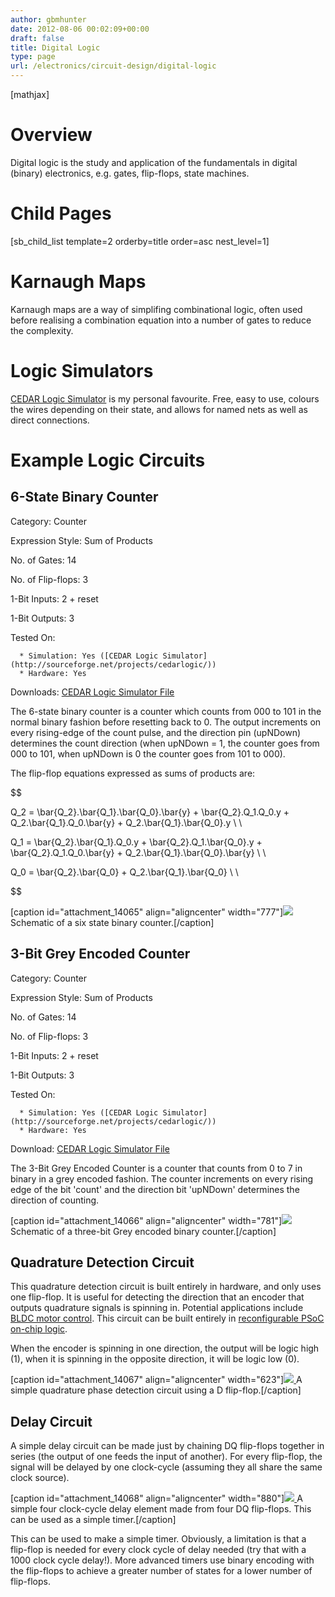 ```yaml
---
author: gbmhunter
date: 2012-08-06 00:02:09+00:00
draft: false
title: Digital Logic
type: page
url: /electronics/circuit-design/digital-logic
---
```


[mathjax]




# Overview




Digital logic is the study and application of the fundamentals in digital (binary) electronics, e.g. gates, flip-flops, state machines.




# Child Pages




[sb_child_list template=2 orderby=title order=asc nest_level=1]




# Karnaugh Maps




Karnaugh maps are a way of simplifing combinational logic, often used before realising a combination equation into a number of gates to reduce the complexity.




# Logic Simulators




[CEDAR Logic Simulator](http://sourceforge.net/projects/cedarlogic/) is my personal favourite. Free, easy to use, colours the wires depending on their state, and allows for named nets as well as direct connections.




# Example Logic Circuits




## 6-State Binary Counter




Category: Counter  

 Expression Style: Sum of Products  

 No. of Gates: 14  

 No. of Flip-flops:  3  

 1-Bit Inputs: 2 + reset  

 1-Bit Outputs: 3  

 Tested On:





	  * Simulation: Yes ([CEDAR Logic Simulator](http://sourceforge.net/projects/cedarlogic/))
	  * Hardware: Yes



Downloads: [CEDAR Logic Simulator File](https://docs.google.com/open?id=0B9GgsT_bUc27SW5sTGZDSlhWQkU)







The 6-state binary counter is a counter which counts from 000 to 101 in the normal binary fashion before resetting back to 0. The output increments on every rising-edge of the count pulse, and the direction pin (upNDown) determines the count direction (when upNDown = 1, the counter goes from 000 to 101, when upNDown is 0 the counter goes from 101 to 000).




The flip-flop equations expressed as sums of products are:




$$  

Q_2 = \bar{Q_2}.\bar{Q_1}.\bar{Q_0}.\bar{y} + \bar{Q_2}.Q_1.Q_0.y + Q_2.\bar{Q_1}.Q_0.\bar{y} + Q_2.\bar{Q_1}.\bar{Q_0}.y \\ \\  

 Q_1 = \bar{Q_2}.\bar{Q_1}.Q_0.y + \bar{Q_2}.Q_1.\bar{Q_0}.y + \bar{Q_2}.Q_1.Q_0.\bar{y} + Q_2.\bar{Q_1}.\bar{Q_0}.\bar{y} \\ \\  

 Q_0 = \bar{Q_2}.\bar{Q_0} + Q_2.\bar{Q_1}.\bar{Q_0} \\ \\  

$$





[caption id="attachment_14065" align="aligncenter" width="777"][![](http://blog.mbedded.ninja/wp-content/uploads/2012/08/digital-logic-counter-six-state-binary.png)
](http://blog.mbedded.ninja/wp-content/uploads/2012/08/digital-logic-counter-six-state-binary.png) Schematic of a six state binary counter.[/caption]


## 3-Bit Grey Encoded Counter




Category: Counter  

 Expression Style: Sum of Products  

 No. of Gates: 14  

 No. of Flip-flops: 3  

 1-Bit Inputs: 2 + reset  

 1-Bit Outputs: 3  

 Tested On:





	  * Simulation: Yes ([CEDAR Logic Simulator](http://sourceforge.net/projects/cedarlogic/))
	  * Hardware: Yes



Download: [CEDAR Logic Simulator File](https://docs.google.com/open?id=0B9GgsT_bUc27REVITzhmQk9DMk0)




The 3-Bit Grey Encoded Counter is a counter that counts from 0 to 7 in binary in a grey encoded fashion. The counter increments on every rising edge of the bit 'count' and the direction bit 'upNDown' determines the direction of counting.


[caption id="attachment_14066" align="aligncenter" width="781"][![](http://blog.mbedded.ninja/wp-content/uploads/2012/08/digital-logic-counter-three-bit-grey-encoded-binary.png)
](http://blog.mbedded.ninja/wp-content/uploads/2012/08/digital-logic-counter-three-bit-grey-encoded-binary.png) Schematic of a three-bit Grey encoded binary counter.[/caption]


## Quadrature Detection Circuit




This quadrature detection circuit is built entirely in hardware, and only uses one flip-flop. It is useful for detecting the direction that an encoder that outputs quadrature signals is spinning in. Potential applications include [BLDC motor control](http://blog.mbedded.ninja/electronics/circuit-design/bldc-motor-control). This circuit can be built entirely in [reconfigurable PSoC on-chip logic](http://blog.mbedded.ninja/programming/microcontrollers/psoc).




When the encoder is spinning in one direction, the output will be logic high (1), when it is spinning in the opposite direction, it will be logic low (0).


[caption id="attachment_14067" align="aligncenter" width="623"][![](http://blog.mbedded.ninja/wp-content/uploads/2012/08/quadrature-phase-detection-circuit.png)
](http://blog.mbedded.ninja/wp-content/uploads/2012/08/quadrature-phase-detection-circuit.png) A simple quadrature phase detection circuit using a D flip-flop.[/caption]


## Delay Circuit




A simple delay circuit can be made just by chaining DQ flip-flops together in series (the output of one feeds the input of another). For every flip-flop, the signal will be delayed by one clock-cycle (assuming they all share the same clock source).


[caption id="attachment_14068" align="aligncenter" width="880"][![](http://blog.mbedded.ninja/wp-content/uploads/2012/08/four-clock-cycle-delay-element-from-flipflops.png)
](http://blog.mbedded.ninja/wp-content/uploads/2012/08/four-clock-cycle-delay-element-from-flipflops.png) A simple four clock-cycle delay element made from four DQ flip-flops. This can be used as a simple timer.[/caption]


This can be used to make a simple timer. Obviously, a limitation is that a flip-flop is needed for every clock cycle of delay needed (try that with a 1000 clock cycle delay!). More advanced timers use binary encoding with the flip-flops to achieve a greater number of states for a lower number of flip-flops.
